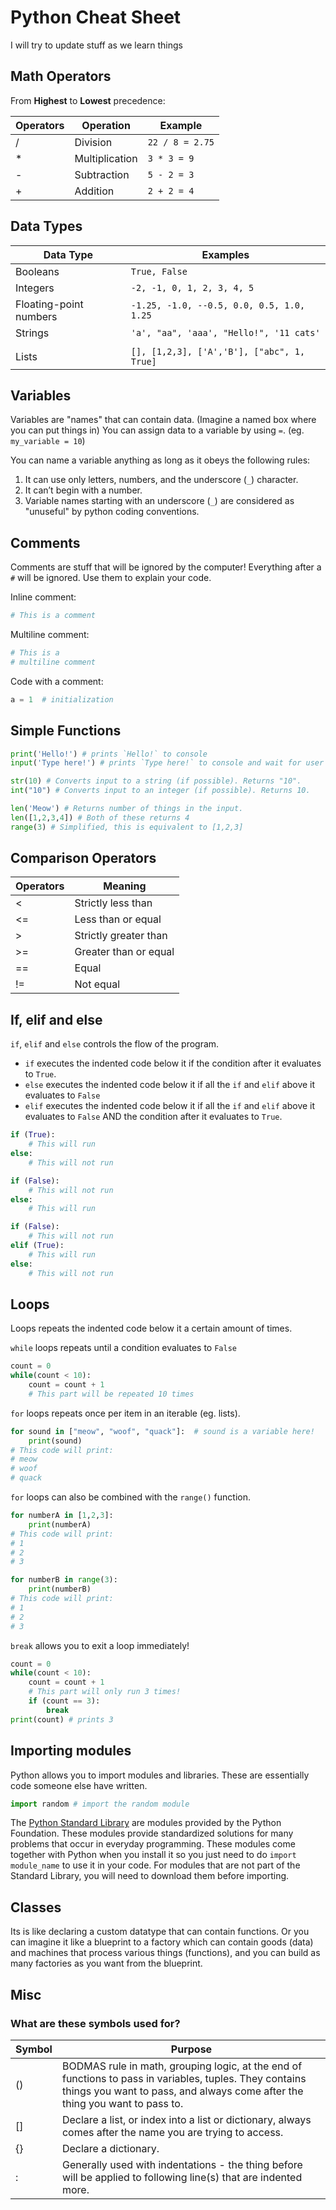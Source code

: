 # Python Cheat Sheet
I will try to update stuff as we learn things

## Math Operators

From **Highest** to **Lowest** precedence:

| Operators | Operation         | Example         |
| --------- | ----------------- | --------------- |
| /         | Division          | `22 / 8 = 2.75` |
| \*        | Multiplication    | `3 * 3 = 9`     |
| -         | Subtraction       | `5 - 2 = 3`     |
| +         | Addition          | `2 + 2 = 4`     |


## Data Types

| Data Type              | Examples                                   |
| ---------------------- | ------------------------------------------ |
| Booleans               | `True, False`                              |
| Integers               | `-2, -1, 0, 1, 2, 3, 4, 5`                 |
| Floating-point numbers | `-1.25, -1.0, --0.5, 0.0, 0.5, 1.0, 1.25`  |
| Strings                | `'a', "aa", 'aaa', "Hello!", '11 cats'`    |
|||
| Lists                  | `[], [1,2,3], ['A','B'], ["abc", 1, True]` |


## Variables

Variables are "names" that can contain data. (Imagine a named box where you can put things in) You can assign data to a variable by using `=`. (eg. `my_variable = 10`)

You can name a variable anything as long as it obeys the following rules:

1. It can use only letters, numbers, and the underscore (`_`) character.
2. It can’t begin with a number.
3. Variable names starting with an underscore (`_`) are considered as "unuseful" by python coding conventions.


## Comments

Comments are stuff that will be ignored by the computer! Everything after a `#` will be ignored. Use them to explain your code.

Inline comment:

```python
# This is a comment
```

Multiline comment:

```Python
# This is a
# multiline comment
```

Code with a comment:

```python
a = 1  # initialization
```

## Simple Functions

```python
print('Hello!') # prints `Hello!` to console
input('Type here!') # prints `Type here!` to console and wait for user response and returns it.

str(10) # Converts input to a string (if possible). Returns "10".
int("10") # Converts input to an integer (if possible). Returns 10.

len('Meow') # Returns number of things in the input.
len([1,2,3,4]) # Both of these returns 4
range(3) # Simplified, this is equivalent to [1,2,3]
```

## Comparison Operators

| Operators | Meaning               |
| --------- | --------------------- |
| <         | Strictly less than    |
| <=        | Less than or equal    |
| >         | Strictly greater than |
| >=        | Greater than or equal |
| ==        | Equal                 |
| !=        | Not equal             |

## If, elif and else
`if`, `elif` and `else` controls the flow of the program.
- `if` executes the indented code below it if the condition after it evaluates to `True`.
- `else` executes the indented code below it if all the `if` and `elif` above it evaluates to `False`
- `elif` executes the indented code below it if all the `if` and `elif` above it evaluates to `False` AND the condition after it evaluates to `True`.

```python
if (True):
    # This will run
else:
    # This will not run

if (False):
    # This will not run
else:
    # This will run

if (False):
    # This will not run
elif (True):
    # This will run
else:
    # This will not run
```

## Loops
Loops repeats the indented code below it a certain amount of times.

`while` loops repeats until a condition evaluates to `False`
```python
count = 0
while(count < 10):
    count = count + 1
    # This part will be repeated 10 times
```

`for` loops repeats once per item in an iterable (eg. lists).
```python
for sound in ["meow", "woof", "quack"]:  # sound is a variable here!
    print(sound)
# This code will print:
# meow
# woof
# quack
```

`for` loops can also be combined with the `range()` function.
```python
for numberA in [1,2,3]:
    print(numberA)
# This code will print:
# 1
# 2
# 3

for numberB in range(3):
    print(numberB)
# This code will print:
# 1
# 2
# 3
```

`break` allows you to exit a loop immediately!
```python
count = 0
while(count < 10):
    count = count + 1
    # This part will only run 3 times!
    if (count == 3):
        break
print(count) # prints 3
```

## Importing modules
Python allows you to import modules and libraries. These are essentially code someone else have written.

```python
import random # import the random module
```

The [Python Standard Library](https://docs.python.org/3/library/) are modules provided by the Python Foundation. These modules provide standardized solutions for many problems that occur in everyday programming. These modules come together with Python when you install it so you just need to do `import module_name` to use it in your code.
For modules that are not part of the Standard Library, you will need to download them before importing.

## Classes
Its is like declaring a custom datatype that can contain functions.
Or you can imagine it like a blueprint to a factory which can contain goods (data) and machines that process various things (functions), and you can build as many factories as you want from the blueprint.


## Misc
### What are these symbols used for?
| Symbol    | Purpose               |
| --------- | --------------------- |
| ()        | BODMAS rule in math, grouping logic, at the end of functions to pass in variables, tuples. They contains things you want to pass, and always come after the thing you want to pass to.|
| []        | Declare a list, or index into a list or dictionary, always comes after the name you are trying to access.|
| {}        | Declare a dictionary. |
| :         | Generally used with indentations - the thing before will be applied to following line(s) that are indented more. |
